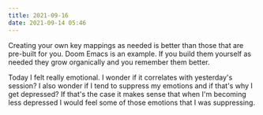 ```yaml
---
title: 2021-09-16
date: 2021-09-14 05:46
---
```


Creating your own key mappings as needed is better than those that are pre-built
for you. Doom Emacs is an example. If you build them yourself as needed they
grow organically and you remember them better.

Today I felt really emotional. I wonder if it correlates with yesterday's
session? I also wonder if I tend to suppress my emotions and if that's why I get
depressed? If that's the case it makes sense that when I'm becoming less
depressed I would feel some of those emotions that I was suppressing.
